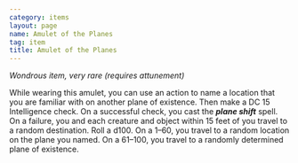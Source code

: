 ```yaml
---
category: items
layout: page
name: Amulet of the Planes
tag: item
title: Amulet of the Planes 
---
```

_Wondrous item, very rare (requires attunement)_ 

While wearing this amulet, you can use an action to name a location that you are familiar with on another plane of existence. Then make a DC 15 Intelligence check. On a successful check, you cast the **_plane shift_** spell. On a failure, you and each creature and object within 15 feet of you travel to a random destination. Roll a d100. On a 1–60, you travel to a random location on the plane you named. On a 61–100, you travel to a randomly determined plane of existence. 